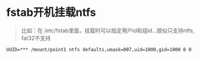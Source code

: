 # fstab开机挂载ntfs

>比如：在 /etc/fstab里面，挂载时可以指定用户id和组id...貌似只支持ntfs, fat32不支持

```
UUID=*** /mount/point1 ntfs defaults,umask=007,uid=1000,gid=1000 0 0
```